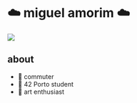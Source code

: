 # ☁️ miguel amorim ☁️

<div id="header" align="leeft" width="60" height="60">
  <img src="https://media.giphy.com/media/UDvlM48DtAoo0/giphy.gif"/>
</div>

##    about
- 🌿 commuter
- 🌿 42 Porto student
- 🌿 art enthusiast
<!--
**m1gu3l-droid/m1gu3l-droid** is a ✨ _special_ ✨ repository because its `README.md` (this file) appears on your GitHub profile.

Here are some ideas to get you started:

- 🔭 I’m currently working on ...
- 🌱 I’m currently learning ...
- 👯 I’m looking to collaborate on ...
- 🤔 I’m looking for help with ...
- 💬 Ask me about ...
- 📫 How to reach me: ...
- 😄 Pronouns: ...
- ⚡ Fun fact: ...
-->
